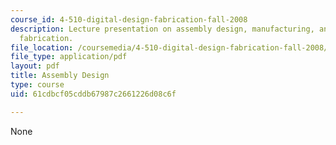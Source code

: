 ```yaml
---
course_id: 4-510-digital-design-fabrication-fall-2008
description: Lecture presentation on assembly design, manufacturing, and errors in
  fabrication.
file_location: /coursemedia/4-510-digital-design-fabrication-fall-2008/61cdbcf05cddb67987c2661226d08c6f_lec4_2.pdf
file_type: application/pdf
layout: pdf
title: Assembly Design
type: course
uid: 61cdbcf05cddb67987c2661226d08c6f

---
```

None